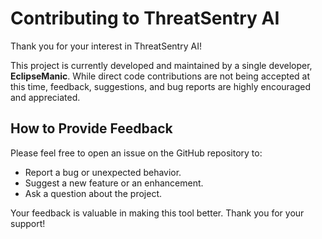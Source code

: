 # Contributing to ThreatSentry AI

Thank you for your interest in ThreatSentry AI!

This project is currently developed and maintained by a single developer, **EclipseManic**. While direct code contributions are not being accepted at this time, feedback, suggestions, and bug reports are highly encouraged and appreciated.

## How to Provide Feedback

Please feel free to open an issue on the GitHub repository to:
-   Report a bug or unexpected behavior.
-   Suggest a new feature or an enhancement.
-   Ask a question about the project.

Your feedback is valuable in making this tool better. Thank you for your support!
